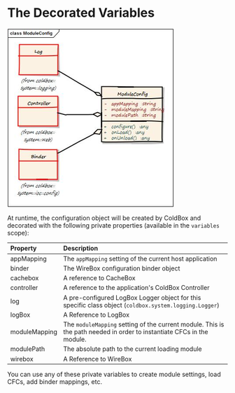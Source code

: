 # The Decorated Variables

![](../../../.gitbook/assets/moduleconfig.jpg)

At runtime, the configuration object will be created by ColdBox and decorated with the following private properties \(available in the `variables` scope\):

| Property | Description |
| :--- | :--- |
| appMapping | The `appMapping` setting of the current host application |
| binder | The WireBox configuration binder object |
| cachebox | A reference to CacheBox |
| controller | A reference to the application's ColdBox Controller |
| log | A pre-configured LogBox Logger object for this specific class object \(`coldbox.system.logging.Logger`\) |
| logBox | A Reference to LogBox |
| moduleMapping | The `moduleMapping` setting of the current module. This is the path needed in order to instantiate CFCs in the module. |
| modulePath | The absolute path to the current loading module |
| wirebox | A Reference to WireBox |

You can use any of these private variables to create module settings, load CFCs, add binder mappings, etc.

